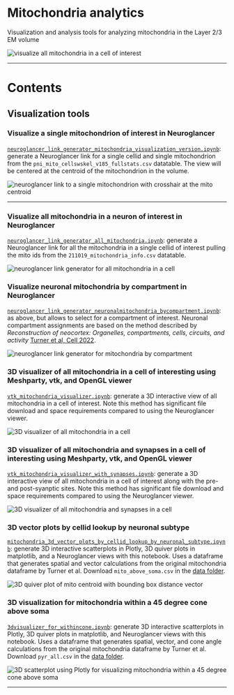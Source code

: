 # Mitochondria analytics
Visualization and analysis tools for analyzing mitochondria in the Layer 2/3 EM volume

![visualize all mitochondria in a cell of interest](ng_linkgenerator_astrocyte.png "visualize all mitochondria in a cell of interest")

***

# Contents

## Visualization tools

### Visualize a single mitochondrion of interest in Neuroglancer

[`neuroglancer_link_generator_mitochondria_visualization_version.ipynb`](https://github.com/shandran/layer23-volume/blob/main/mitochondria_analytics/neuroglancer_link_generator_mitochondria_visualization_version.ipynb): generate a Neuroglancer link for a single cellid and single mitochondrion from the `pni_mito_cellswskel_v185_fullstats.csv` datatable. The view will be centered at the centroid of the mitochondrion in the volume.

![neuroglancer link to a single mitochondrion with crosshair at the mito centroid](ng_linkgenerator_centroid.png "neuroglancer link to a single mitochondrion with crosshair at the mito centroid")

***

### Visualize all mitochondria in a neuron of interest in Neuroglancer

[`neuroglancer_link_generator_all_mitochondria.ipynb`](https://github.com/shandran/layer23-volume/blob/main/mitochondria_analytics/neuroglancer_link_generator_all_mitochondria.ipynb): generate a Neuroglancer link for all the mitochondria in a single cellid of interest pulling the mito ids from the `211019_mitochondria_info.csv` datatable.

![neuroglancer link generator for all mitochondria in a cell](ng_linkgenerator_jupyter.png "neuroglancer link generator for all mitochondria in a cell")

### Visualize neuronal mitochondria by compartment in Neuroglancer

[`neuroglancer_link_generator_neuronalmitochondria_bycompartment.ipynb`](https://github.com/shandran/layer23-volume/blob/main/mitochondria_analytics/neuroglancer_link_generator_neuronalmitochondria_bycompartment.ipynb): as above, but allows to select for a compartment of interest. Neuronal compartment assignments are based on the method described by *Reconstruction of neocortex: Organelles, compartments, cells, circuits, and activity* [Turner et al, Cell 2022](https://www.sciencedirect.com/science/article/abs/pii/S0092867422001349).

![neuroglancer link generator for mitochondria by compartment](ng_by_compartment.png "neuroglancer link generator for mitochondria in basal dendrite compartment")

### 3D visualizer of all mitochondria in a cell of interesting using Meshparty, vtk, and OpenGL viewer

[`vtk_mitochondria_visualizer.ipynb`](https://github.com/shandran/layer23-volume/blob/main/mitochondria_analytics/vtk_mitochondria_visualizer.ipynb): generate a 3D interactive view of all mitochondria in a cell of interest. Note this method has significant file download and space requirements compared to using the Neuroglancer viewer.

![3D visualizer of all mitochondria in a cell](3dvtk_mito.png "3D visualizer of all mitochondria in a cell")

### 3D visualizer of all mitochondria and synapses in a cell of interesting using Meshparty, vtk, and OpenGL viewer

[`vtk_mitochondria_visualizer_with_synapses.ipynb`](https://github.com/shandran/layer23-volume/blob/main/mitochondria_analytics/vtk_mitochondria_visualizer_with_synapses.ipynb): generate a 3D interactive view of all mitochondria in a cell of interest along with the pre- and post-syanptic sites. Note this method has significant file download and space requirements compared to using the Neuroglancer viewer.

![3D visualizer of all mitochondria and synapses in a cell](3dvtk_mito_synapses.png "3D visualizer of all mitochondria and synapses in a cell")

### 3D vector plots by cellid lookup by neuronal subtype

[`mitochondria_3d_vector_plots_by_cellid_lookup_by_neuronal_subtype.ipynb`](https://github.com/shandran/layer23-volume/blob/main/mitochondria_analytics/mitochondria_3d_vector_plots_by_cellid_lookup_by_neuronal_subtype.ipynb): generate 3D interactive scatterplots in Plotly, 3D quiver plots in matplotlib, and a Neuroglancer views with this notebook. Uses a dataframe that generates spatial and vector calculations from the original mitochondria dataframe by Turner et al. Download `mito_above_soma.csv` in the [data folder](https://github.com/shandran/layer23-volume/blob/main/mitochondria_analytics/data/mito_above_soma.csv).

![3D quiver plot of mito centroid with bounding box distance vector](3dquiverplot.png "3D quiver plot of mito centroid with bounding box distance vector")

### 3D visualization for mitochondria within a 45 degree cone above soma

[`3dvisualizer_for_withincone.ipynb`](https://github.com/shandran/layer23-volume/blob/main/mitochondria_analytics/3dvisualizer_for_withincone.ipynb): generate 3D interactive scatterplots in Plotly, 3D quiver plots in matplotlib, and Neuroglancer views with this notebook. Uses a dataframe that generates spatial, vector, and cone angle calculations from the original mitochondria dataframe by Turner et al. Download `pyr_all.csv` in the [data folder](https://github.com/shandran/layer23-volume/blob/main/mitochondria_analytics/data/pyr_all.csv).

![3D scatterplot using Plotly for visualizing mitochondria within a 45 degree cone above soma](3dwithincone.png "3D scatterplot using Plotly for visualizing mitochondria within a 45 degree cone above soma")

***

